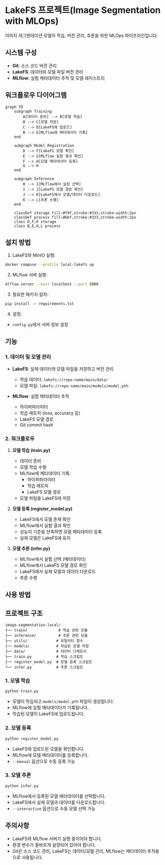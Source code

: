 # LakeFS 프로젝트(Image Segmentation with MLOps)

이미지 세그멘테이션 모델의 학습, 버전 관리, 추론을 위한 MLOps 파이프라인입니다.

## 시스템 구성

- **Git**: 소스 코드 버전 관리
- **LakeFS**: 데이터와 모델 파일 버전 관리
- **MLflow**: 실험 메타데이터 추적 및 모델 레지스트리

## 워크플로우 다이어그램

```mermaid
graph TD
    subgraph Training
        A[데이터 준비] --> B[모델 학습]
        B --> C[모델 저장]
        C --> D[LakeFS에 업로드]
        B --> E[MLflow에 메타데이터 기록]
    end

    subgraph Model Registration
        D --> F[LakeFS 모델 확인]
        E --> G[MLflow 실험 결과 확인]
        F --> H[모델 메타데이터 등록]
        G --> H
    end

    subgraph Inference
        H --> I[MLflow에서 실험 선택]
        I --> J[LakeFS 모델 경로 확인]
        J --> K[LakeFS에서 모델/데이터 다운로드]
        K --> L[추론 수행]
    end

    classDef storage fill:#f9f,stroke:#333,stroke-width:2px
    classDef process fill:#bbf,stroke:#333,stroke-width:2px
    class D,F,K storage
    class B,E,H,L process
```

## 설치 방법

1. LakeFS와 MinIO 실행:
```bash
docker compose --profile local-lakefs up
```

2. MLflow 서버 실행:
```bash
mlflow server --host localhost --port 5000
```

3. 필요한 패키지 설치:
```bash
pip install -r requirements.txt
```

4. 설정:
- `config.py`에서 서버 정보 설정

## 기능

### 1. 데이터 및 모델 관리
- **LakeFS**: 실제 데이터와 모델 파일을 저장하고 버전 관리
  - 학습 데이터: `lakefs://repo-name/main/data/`
  - 모델 파일: `lakefs://repo-name/main/models/model.pth`

- **MLflow**: 실험 메타데이터 추적
  - 하이퍼파라미터
  - 학습 메트릭 (loss, accuracy 등)
  - LakeFS 모델 경로
  - Git commit hash

### 2. 워크플로우

1. **모델 학습 (train.py)**
   - 데이터 준비
   - 모델 학습 수행
   - MLflow에 메타데이터 기록:
     - 하이퍼파라미터
     - 학습 메트릭
     - LakeFS 모델 경로
   - 모델 파일을 LakeFS에 저장

2. **모델 등록 (register_model.py)**
   - LakeFS에서 모델 존재 확인
   - MLflow에서 실험 결과 확인
   - 성능이 기준을 만족하면 모델 메타데이터 등록
   - 실제 모델은 LakeFS에 유지

3. **모델 추론 (infer.py)**
   - MLflow에서 실험 선택 (메타데이터)
   - MLflow에서 LakeFS 모델 경로 확인
   - LakeFS에서 실제 모델과 데이터 다운로드
   - 추론 수행

## 사용 방법
## 프로젝트 구조
```
image-segmentation-local/
├── train/              # 학습 관련 모듈
├── inference/          # 추론 관련 모듈
├── utils/             # 유틸리티 함수
├── models/            # 학습된 모델 저장
├── data/              # 데이터 디렉토리
├── train.py           # 학습 스크립트
├── register_model.py  # 모델 등록 스크립트
└── infer.py           # 추론 스크립트
```
### 1. 모델 학습
```bash
python train.py
```
- 모델이 학습되고 `models/model.pth` 파일이 생성됩니다.
- MLflow에 실험 메타데이터가 기록됩니다.
- 학습된 모델이 LakeFS에 업로드됩니다.

### 2. 모델 등록
```bash
python register_model.py
```
- LakeFS에 업로드된 모델을 확인합니다.
- MLflow에 모델 메타데이터를 등록합니다.
- `--manual` 옵션으로 수동 등록 가능

### 3. 모델 추론
```bash
python infer.py
```
- MLflow에서 등록된 모델 메타데이터를 선택합니다.
- LakeFS에서 실제 모델과 데이터를 다운로드합니다.
- `--interactive` 옵션으로 수동 모델 선택 가능



## 주의사항

- LakeFS와 MLflow 서버가 실행 중이어야 합니다.
- 환경 변수가 올바르게 설정되어 있어야 합니다.
- Git은 소스 코드 관리, LakeFS는 데이터/모델 관리, MLflow는 메타데이터 추적용으로 사용됩니다.
